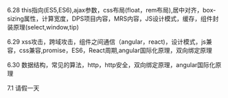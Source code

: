 6.28  this指向(ES5,ES6),ajax参数，css布局(float，rem布局),居中对齐，box-sizing属性，计算宽度，DPS项目内容，MRS内容，JS设计模式，缓存，组件封装原理(select,window,tip)

6.29  xss攻击，跨域攻击，组件之间通信（angular，react)，设计模式，js兼容，css兼容,promise，ES6，React周期,angular国际化原理，双向绑定原理

6.30 数据结构，常见的算法，http，http安全，双向绑定原理，angular国际化原理

7.1 请假一天

